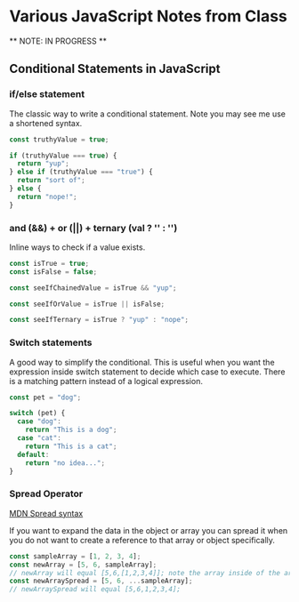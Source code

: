 # Various JavaScript Notes from Class

** NOTE: IN PROGRESS **

## Conditional Statements in JavaScript

### if/else statement

The classic way to write a conditional statement. Note you may see me use a shortened syntax.

```js
const truthyValue = true;

if (truthyValue === true) {
  return "yup";
} else if (truthyValue === "true") {
  return "sort of";
} else {
  return "nope!";
}
```

### and (&&) + or (||) + ternary (val ? '' : '')

Inline ways to check if a value exists.

```js
const isTrue = true;
const isFalse = false;

const seeIfChainedValue = isTrue && "yup";

const seeIfOrValue = isTrue || isFalse;

const seeIfTernary = isTrue ? "yup" : "nope";
```

### Switch statements

A good way to simplify the conditional. This is useful when you want the expression inside switch statement to decide which case to execute. There is a matching pattern instead of a logical expression.

```js
const pet = "dog";

switch (pet) {
  case "dog":
    return "This is a dog";
  case "cat":
    return "This is a cat";
  default:
    return "no idea...";
}
```

### Spread Operator

[MDN Spread syntax](https://developer.mozilla.org/en-US/docs/Web/JavaScript/Reference/Operators/Spread_syntax)

If you want to expand the data in the object or array you can spread it when you do not want to create a reference to that array or object specifically.

```js
const sampleArray = [1, 2, 3, 4];
const newArray = [5, 6, sampleArray];
// newArray will equal [5,6,[1,2,3,4]]; note the array inside of the array
const newArraySpread = [5, 6, ...sampleArray];
// newArraySpread will equal [5,6,1,2,3,4];
```
